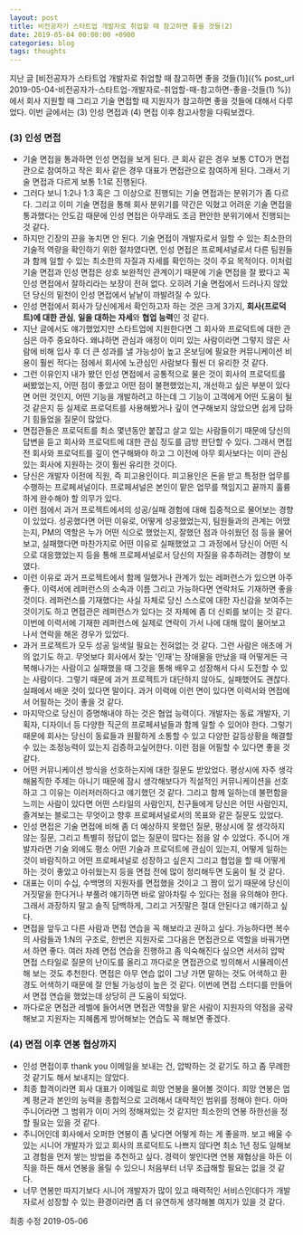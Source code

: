 ```yaml
---
layout: post
title: 비전공자가 스타트업 개발자로 취업할 때 참고하면 좋을 것들(2)
date: 2019-05-04 00:00:00 +0900
categories: blog
tags: thoughts
---
```


지난 글 [비전공자가 스타트업 개발자로 취업할 때 참고하면 좋을 것들(1)]({% post_url  2019-05-04-비전공자가-스타트업-개발자로-취업할-때-참고하면-좋을-것들(1) %})에서 회사 지원할 때 그리고 기술 면접할 때 지원자가 참고하면 좋을 것들에 대해서 다루었다. 이번 글에서는 (3) 인성 면접과 (4) 면접 이후 참고사항을 다뤄보겠다.

### (3) 인성 면접

- 기술 면접을 통과하면 인성 면접을 보게 된다. 큰 회사 같은 경우 보통 CTO가 면접관으로 참여하고 작은 회사 같은 경우 대표가 면접관으로 참여하게 된다. 그래서 기술 면접과 다르게 보통 1:1로 진행된다.
- 그러다 보니 1:2나 1:3 혹은 그 이상으로 진행되는 기술 면접과는 분위기가 좀 다르다. 그리고 이미 기술 면접을 통해 회사 분위기를 약간은 익혔고 어려운 기술 면접을 통과했다는 안도감 때문에 인성 면접은 아무래도 조금 편안한 분위기에서 진행되는 것 같다.
- 하지만 긴장의 끈을 놓치면 안 된다. 기술 면접이 개발자로서 일할 수 있는 최소한의 기술적 역량을 확인하기 위한 절차였다면, 인성 면접은 프로페셔널로서 다른 팀원들과 함께 일할 수 있는 최소한의 자질과 자세를 확인하는 것이 주요 목적이다. 이처럼 기술 면접과 인성 면접은 상호 보완적인 관계이기 때문에 기술 면접을 잘 봤다고 꼭 인성 면접에서 잘하리라는 보장이 전혀 없다. 오히려 기술 면접에서 드러나지 않았던 당신의 밑천이 인성 면접에서 낱낱이 까발려질 수 있다.
- 인성 면접에서 회사가 당신에게서 확인하고자 하는 것은 크게 3가지, **회사(프로덕트)에 대한 관심**, **일을 대하는 자세**와 **협업 능력**인 것 같다.
- 지난 글에서도 얘기했었지만 스타트업에 지원한다면 그 회사와 프로덕트에 대한 관심은 아주 중요하다. 왜냐하면 관심과 애정이 이미 있는 사람이라면 그렇지 않은 사람에 비해 입사 후 더 큰 성과를 낼 가능성이 높고 온보딩에 필요한 커뮤니케이션 비용이 훨씬 적다는 점에서 회사에 노관심인 사람보다 훨씬 더 유리한 것 같다.
- 그런 이유인지 내가 봤던 인성 면접에서 공통적으로 물은 것이 회사의 프로덕트를 써봤었는지, 어떤 점이 좋았고 어떤 점이 불편했었는지, 개선하고 싶은 부분이 있다면 어떤 것인지, 어떤 기능을 개발하려고 하는데 그 기능이 고객에게 어떤 도움이 될 것 같은지 등 실제로 프로덕트를 사용해봤거나 깊이 연구해보지 않았으면 쉽게 답하기 힘들었을 질문이 많았다.
- 면접관들은 프로덕트를 최소 몇년동안 붙잡고 살고 있는 사람들이기 때문에 당신의 답변을 듣고 회사와 프로덕트에 대한 관심 정도를 금방 판단할 수 있다. 그래서 면접 전 회사와 프로덕트를 깊이 연구해봐야 하고 그 이전에 아무 회사보다는 이미 관심있는 회사에 지원하는 것이 훨씬 유리한 것이다.
- 당신은 개발자 이전에 직원, 즉 피고용인이다. 피고용인은 돈을 받고 특정한 업무를 수행하는 프로페셔널이다. 프로페셔널은 본인이 맡은 업무를 책임지고 끝까지 훌륭하게 완수해야 할 의무가 있다.
- 이런 점에서 과거 프로젝트에서의 성공/실패 경험에 대해 집중적으로 물어보는 경향이 있었다. 성공했다면 어떤 이유로, 어떻게 성공했었는지, 팀원들과의 관계는 어땠는지, PM의 역할은 누가 어떤 식으로 했었는지, 잘했던 점과 아쉬웠던 점 등을 물어보고, 실패했다면 마찬가지로 어떤 이유로 실패했었고 그 과정에서 당신이 어떤 식으로 대응했었는지 등을 통해 프로페셔널로서 당신의 자질을 유추하려는 경향이 보였다.
- 이런 이유로 과거 프로젝트에서 함께 일했거나 관계가 있는 레퍼런스가 있으면 아주 좋다. 이력서에 레퍼런스의 소속과 이름 그리고 가능하다면 연락처도 기재하면 좋을 것이다. 레퍼런스를 기재했다는 사실 자체로 당신 스스로에 대한 자신감을 보여주는 것이기도 하고 면접관은 레퍼런스가 있다는 것 자체에 좀 더 신뢰를 보이는 것 같다. 이번에 이력서에 기재한 레퍼런스에 실제로 연락이 가서 나에 대해 많이 물어보고 나서 연락을 해온 경우가 있었다.
- 과거 프로젝트가 모두 성공 일색일 필요는 전혀없는 것 같다. 그런 사람은 애초에 거의 없기도 하고. 무엇보다 회사에서 찾는 '인재'는 장애물을 만났을 때 어떻게든 극복해나가는 사람이고 실패했을 때 그것을 통해 배우고 성장해서 다시 도전할 수 있는 사람이다. 그렇기 때문에 과거 프로젝트가 대단하지 않아도, 실패했어도 괜찮다. 실패에서 배운 것이 있다면 말이다. 과거 이력에 이런 면이 있다면 이력서와 면접에서 어필하는 것이 좋을 것 같다.
- 마지막으로 당신이 증명해내야 하는 것은 협업 능력이다. 개발자는 동료 개발자, 기획자, 디자이너 등 다양한 직군의 프로페셔널들과 함께 일할 수 있어야 한다. 그렇기 때문에 회사는 당신이 동료들과 원활하게 소통할 수 있고 다양한 갈등상황을 해결할 수 있는 조정능력이 있는지 검증하고싶어한다. 이런 점을 어필할 수 있다면 좋을 것 같다.
- 어떤 커뮤니케이션 방식을 선호하는지에 대한 질문도 받았었다. 평상시에 자주 생각해봄직한 주제는 아니기 때문에 잠시 생각해보다가 직설적인 커뮤니케이션을 선호하고 그 이유는 이러저러하다고 얘기했던 것 같다. 그리고 함께 일하는데 불편함을 느끼는 사람이 있다면 어떤 스타일의 사람인지, 친구들에게 당신은 어떤 사람인지, 즐겨보는 블로그는 무엇이고 향후 프로페셔널로서의 목표와 같은 질문도 있었다.
- 인성 면접은 기술 면접에 비해 좀 더 예상하지 못했던 질문, 평상시에 잘 생각하지 않는 질문, 그리고 특별히 정답이 없는 질문이 많다는 점을 알 수 있었다. 주니어 개발자라면 기술 외에도 평소 어떤 기술과 프로덕트에 관심이 있는지, 어떻게 일하는 것이 바람직하고 어떤 프로페셔널로 성장하고 싶은지 그리고 협업을 할 때 어떻게 하는 것이 좋았고 아쉬웠는지 등을 면접 전에 많이 정리해두면 도움이 될 것 같다.
- 대표는 이미 수십, 수백명의 지원자를 면접했을 것이고 그 짬이 있기 때문에 당신이 거짓말을 한다거나 부풀려 얘기하면 바로 알아차릴 수 있다는 점을 유의해야 한다. 그래서 과장하지 말고 솔직 담백하게, 그리고 거짓말은 절대 안된다고 얘기하고 싶다.
- 면접을 앞두고 다른 사람과 면접 연습을 꼭 해보라고 권하고 싶다. 가능하다면 복수의 사람들과 1:N의 구조로, 한번은 지원자로 그다음은 면접관으로 역할을 바꿔가면서 하면 좋다. 여러 차례 면접 연습을 진행하고 좀 익숙해진다 싶으면 서서히 압박 면접 스타일로 질문의 난이도를 올리고 까다로운 면접관으로 빙의해서 시뮬레이션해 보는 것도 추천한다. 면접은 아무 연습 없이 그냥 가면 말하는 것도 어색하고 환경도 어색하기 때문에 잘 안될 가능성이 높은 것 같다. 이번에 면접 스터디를 만들어서 면접 연습을 했었는데 상당히 큰 도움이 되었다.
- 까다로운 면접관 레벨에 들어서면 면접관 역할을 맡은 사람이 지원자의 약점을 공략해보고 지원자는 지혜롭게 방어해보는 연습도 꼭 해보면 좋겠다.


### (4) 면접 이후 연봉 협상까지

- 인성 면접이후 thank you 이메일을 보내는 건, 압박하는 것 같기도 하고 좀 무례한 것 같기도 해서 보내지는 않았다.
- 최종 합격이라면 회사 대표가 이메일로 희망 연봉을 물어볼 것이다. 희망 연봉은 업계 평균과 본인의 능력을 종합적으로 고려해서 대략적인 범위를 정해야 한다. 아마 주니어라면 그 범위가 이미 거의 정해져있는 것 같지만 최소한의 연봉 하한선을 정할 필요는 있을 것 같다.
- 주니어인데 회사에서 오퍼한 연봉이 좀 낮다면 어떻게 하는 게 좋을까. 보고 배울 수 있는 시니어 개발자가 있고 회사의 프로덕트도 나쁘지 않다면 최소 1년 정도 일해보고 경험을 먼저 쌓는 방법을 추천하고 싶다. 경력이 쌓인다면 연봉 재협상을 하든 이직을 하든 해서 연봉을 올릴 수 있으니 처음부터 너무 조급해할 필요는 없을 것 같다.
- 너무 연봉만 따지기보다 시니어 개발자가 많이 있고 매력적인 서비스인데다가 개발자로서 성장할 수 있는 환경이라면 좀 더 유연하게 생각해볼 여지가 있을 것 같다.


최종 수정 2019-05-06